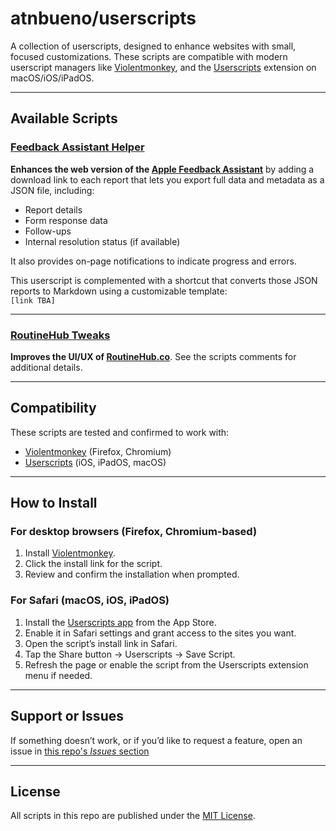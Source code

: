 # atnbueno/userscripts

A collection of userscripts, designed to enhance websites with small, focused customizations. These scripts are compatible with modern userscript managers like [Violentmonkey](https://violentmonkey.github.io/), and the [Userscripts](https://apps.apple.com/app/userscripts/id1463298887) extension on macOS/iOS/iPadOS.

---

## Available Scripts

### [Feedback Assistant Helper](https://github.com/atnbueno/userscripts/raw/refs/heads/main/feedback-assistant-helper.user.js)

**Enhances the web version of the [Apple Feedback Assistant](https://feedbackassistant.apple.com/)** by adding a download link to each report that lets you export full data and metadata as a JSON file, including:

- Report details
- Form response data
- Follow-ups
- Internal resolution status (if available)

It also provides on-page notifications to indicate progress and errors.

This userscript is complemented with a shortcut that converts those JSON reports to Markdown using a customizable template:  
`[link TBA]`

---

### [RoutineHub Tweaks](https://github.com/atnbueno/userscripts/raw/refs/heads/main/routinehub-tweaks.user.js)

**Improves the UI/UX of [RoutineHub.co](https://routinehub.co)**. See the scripts comments for additional details.

---

## Compatibility

These scripts are tested and confirmed to work with:

- [Violentmonkey](https://violentmonkey.github.io/) (Firefox, Chromium)
- [Userscripts](https://apps.apple.com/app/userscripts/id1463298887) (iOS, iPadOS, macOS)

---

## How to Install

### For desktop browsers (Firefox, Chromium-based)

1. Install [Violentmonkey](https://violentmonkey.github.io/).
2. Click the install link for the script.
3. Review and confirm the installation when prompted.

### For Safari (macOS, iOS, iPadOS)

1. Install the [Userscripts app](https://apps.apple.com/app/userscripts/id1463298887) from the App Store.
2. Enable it in Safari settings and grant access to the sites you want.
3. Open the script’s install link in Safari.
4. Tap the Share button → Userscripts → Save Script.
5. Refresh the page or enable the script from the Userscripts extension menu if needed.

---

## Support or Issues

If something doesn’t work, or if you’d like to request a feature, open an issue in [this repo's *Issues* section](https://github.com/atnbueno/userscripts/issues)

---

## License

All scripts in this repo are published under the [MIT License](LICENSE).

